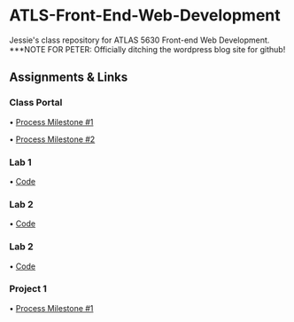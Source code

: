 # ATLS-Front-End-Web-Development

Jessie's class repository for ATLAS 5630 Front-end Web Development. ***NOTE FOR PETER: Officially ditching the wordpress blog site for github!

## Assignments & Links

### Class Portal

• [Process Milestone #1](https://github.com/JHamilton-Burns/ATLS-Front-End-Web-Development/tree/main/process)

• [Process Milestone #2](https://github.com/JHamilton-Burns/ATLS-Front-End-Web-Development/tree/main/process)

### Lab 1

• [Code](https://github.com/JHamilton-Burns/ATLS-Front-End-Web-Development/tree/main/code/class-portal/lab-1)

### Lab 2

• [Code](https://github.com/JHamilton-Burns/ATLS-Front-End-Web-Development/tree/main/code/class-portal/lab-2)

### Lab 2

• [Code](https://github.com/JHamilton-Burns/ATLS-Front-End-Web-Development/tree/main/code/class-portal/lab-3)

### Project 1

• [Process Milestone #1](https://github.com/JHamilton-Burns/ATLS-Front-End-Web-Development/blob/main/process/project-1/README.md)
